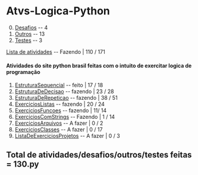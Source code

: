 # Atvs-Logica-Python

0. [Desafios](https://github.com/Joel-Rodrigues404/Atvs-Logica-Python/tree/main/0_Desafios) -- 4
0. [Outros](https://github.com/Joel-Rodrigues404/Atvs-Logica-Python/tree/main/0_Outros) -- 13
0. [Testes](https://github.com/Joel-Rodrigues404/Atvs-Logica-Python/tree/main/0_testes) -- 3

[Lista de atividades](https://wiki.python.org.br/ListaDeExercicios)  -- Fazendo | 110 / 171

#### Atividades do site python brasil feitas com o intuito de exercitar logica de programação

1. [EstruturaSequencial](https://wiki.python.org.br/EstruturaSequencial) -- feito | 17 / 18
2. [EstruturaDeDecisao](https://wiki.python.org.br/EstruturaDeDecisao) -- fazendo | 23 / 28
3. [EstruturaDeRepeticao](https://wiki.python.org.br/EstruturaDeRepeticao) -- fazendo | 38 / 51
4. [ExerciciosListas](https://wiki.python.org.br/ExerciciosListas) -- fazendo | 20 / 24
5. [ExerciciosFuncoes](https://wiki.python.org.br/ExerciciosFuncoes) -- fazendo | 11/ 14
6. [ExerciciosComStrings](https://wiki.python.org.br/ExerciciosComStrings) -- Fazendo | 1 / 14
7. [ExerciciosArquivos](https://wiki.python.org.br/ExerciciosArquivos) -- A fazer | 0 / 2
8. [ExerciciosClasses](https://wiki.python.org.br/ExerciciosClasses) -- A fazer | 0 / 17
9. [ListaDeExerciciosProjetos](https://wiki.python.org.br/ListaDeExerciciosProjetos) -- A fazer | 0 / 3

## Total de atividades/desafios/outros/testes feitas = 130.py
